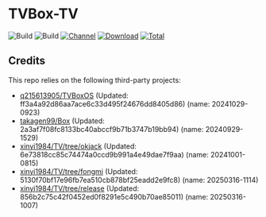 # TVBox-TV

![Build](https://shields.io/github/actions/workflow/status/xinyi1984/TVBox-TV/TV.yml?branch=master&logo=github&label=Build)
![Build](https://shields.io/github/actions/workflow/status/xinyi1984/TVBox-TV/TVBox.yml?branch=master&logo=github&label=Build)
[![Channel](https://img.shields.io/badge/Follow-Telegram-blue.svg?logo=telegram)](https://t.me/klbot)
[![Download](https://img.shields.io/github/v/release/xinyi1984/TVBox-TV?color=orange&logoColor=orange&label=Download&logo=DocuSign)](https://github.com/xinyi1984/TVBox-TV/releases/latest) 
[![Total](https://shields.io/github/downloads/xinyi1984/TVBox-TV/total?logo=Bookmeter&label=Counts&logoColor=yellow&color=yellow)](https://github.com/xinyi1984/TVBox-TV/releases)

## Credits
This repo relies on the following third-party projects:
- [q215613905/TVBoxOS](https://github.com/q215613905/TVBoxOS) (Updated: ff3a4a92d86aa7ace6c33d495f24676dd8405d86) (name: 20241029-0923)
- [takagen99/Box](https://github.com/takagen99/Box) (Updated: 2a3af7f08fc8133bc40abccf9b71b3747b19bb94) (name: 20240929-1529)
- [xinyi1984/TV/tree/okjack](https://github.com/xinyi1984/TV/tree/okjack) (Updated: 6e73818cc85c74474a0ccd9b991a4e49dae7f9aa) (name: 20241001-0815)
- [xinyi1984/TV/tree/fongmi](https://github.com/xinyi1984/TV/tree/fongmi) (Updated: 5130f70bf17e96fb7ea510cb878bf25eadd2e9fc8) (name: 20250316-1114)
- [xinyi1984/TV/tree/release](https://github.com/xinyi1984/TV/tree/release) (Updated: 856b2c75c42f0452ed0f8291e5c490b70ae85011) (name: 20250316-1007)
